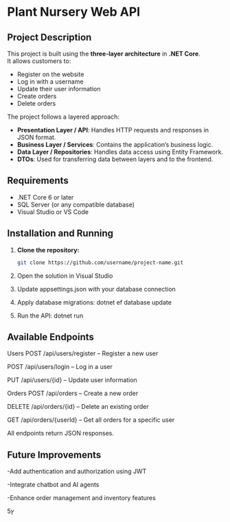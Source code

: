 # Plant Nursery Web API

## Project Description
This project is built using the **three-layer architecture** in **.NET Core**.  
It allows customers to:
- Register on the website
- Log in with a username
- Update their user information
- Create orders
- Delete orders

The project follows a layered approach:
- **Presentation Layer / API**: Handles HTTP requests and responses in JSON format.
- **Business Layer / Services**: Contains the application’s business logic.
- **Data Layer / Repositories**: Handles data access using Entity Framework.
- **DTOs**: Used for transferring data between layers and to the frontend.

## Requirements
- .NET Core 6 or later
- SQL Server (or any compatible database)
- Visual Studio or VS Code

## Installation and Running
1. **Clone the repository:**
   ```bash
   git clone https://github.com/username/project-name.git
2. Open the solution in Visual Studio

3. Update appsettings.json with your database connection

4. Apply database migrations:
dotnet ef database update

5. Run the API:
dotnet run

## Available Endpoints
Users
POST /api/users/register – Register a new user

POST /api/users/login – Log in a user

PUT /api/users/{id} – Update user information

Orders
POST /api/orders – Create a new order

DELETE /api/orders/{id} – Delete an existing order

GET /api/orders/{userId} – Get all orders for a specific user

All endpoints return JSON responses.

## Future Improvements
-Add authentication and authorization using JWT

-Integrate chatbot and AI agents

-Enhance order management and inventory features

5ץ 
